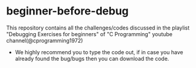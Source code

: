 # beginner-before-debug
This repository contains all the challenges/codes discussed in the playlist "Debugging Exercises for beginners" 
of "C Programming" youtube channel(@cprogramming1972)

* We highly recommend you to type the code out, if in case you have already found the bug/bugs then you can download the code.

